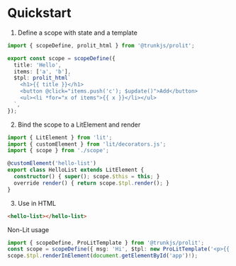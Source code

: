 # Quickstart

1) Define a scope with state and a template

```ts
import { scopeDefine, prolit_html } from '@trunkjs/prolit';

export const scope = scopeDefine({
  title: 'Hello',
  items: ['a', 'b'],
  $tpl: prolit_html`
    <h1>{{ title }}</h1>
    <button @click="items.push('c'); $update()">Add</button>
    <ul><li *for="x of items">{{ x }}</li></ul>
  `,
});
```

2) Bind the scope to a LitElement and render

```ts
import { LitElement } from 'lit';
import { customElement } from 'lit/decorators.js';
import { scope } from './scope';

@customElement('hello-list')
export class HelloList extends LitElement {
  constructor() { super(); scope.$this = this; }
  override render() { return scope.$tpl.render(); }
}
```

3) Use in HTML

```html
<hello-list></hello-list>
```

Non-Lit usage

```ts
import { scopeDefine, ProLitTemplate } from '@trunkjs/prolit';
const scope = scopeDefine({ msg: 'Hi', $tpl: new ProLitTemplate('<p>{{ msg }}</p>') });
scope.$tpl.renderInElement(document.getElementById('app')!);
```